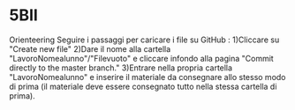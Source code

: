 # 5BII
Orienteering
Seguire i passaggi per caricare i file su GitHub :
1)Cliccare su "Create new file"
2)Dare il nome alla cartella "LavoroNomealunno"/"Filevuoto" e cliccare infondo alla pagina "Commit directly to the master branch."
3)Entrare nella propria cartella "LavoroNomealunno" e inserire il materiale da consegnare allo stesso modo di prima (il materiale deve essere consegnato tutto nella stessa cartella di prima).
